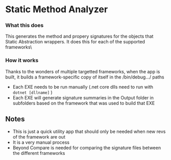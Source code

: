 ﻿# Static Method Analyzer

### What this does
This generates the method and propery signatures for the objects that Static Abstraction wrappers. It does this for each of the supported frameworks\

### How it works
Thanks to the wonders of multiple targetted frameworks, when the app is built, it builds a framework-specific copy of itself in the /bin/debug.../ paths

- Each EXE needs to be run manually (.net core dlls need to run with `dotnet [dllname]` )
- Each EXE will generate signature summaries in the Output folder in subfolders based on the framework that was used to build that EXE


## Notes
- This is just a quick utility app that should only be needed when new revs of the framework are out
- It is a very manual process
- Beyond Compare is needed for comparing the signature files between the different frameworks

